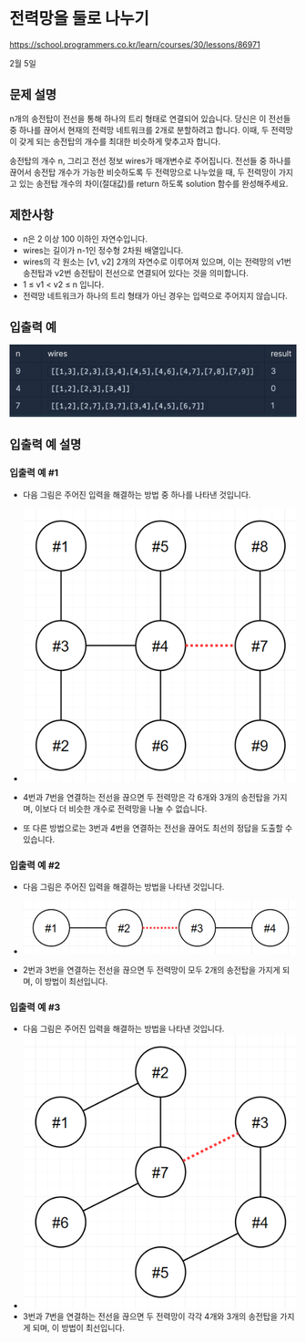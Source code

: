 # 전력망을 둘로 나누기

https://school.programmers.co.kr/learn/courses/30/lessons/86971

2월 5일

## 문제 설명
n개의 송전탑이 전선을 통해 하나의 트리 형태로 연결되어 있습니다. 당신은 이 전선들 중 하나를 끊어서 현재의 전력망 네트워크를 2개로 분할하려고 합니다. 이때, 두 전력망이 갖게 되는 송전탑의 개수를 최대한 비슷하게 맞추고자 합니다.

송전탑의 개수 n, 그리고 전선 정보 wires가 매개변수로 주어집니다. 전선들 중 하나를 끊어서 송전탑 개수가 가능한 비슷하도록 두 전력망으로 나누었을 때, 두 전력망이 가지고 있는 송전탑 개수의 차이(절대값)를 return 하도록 solution 함수를 완성해주세요.

## 제한사항
- n은 2 이상 100 이하인 자연수입니다.
- wires는 길이가 n-1인 정수형 2차원 배열입니다.
- wires의 각 원소는 [v1, v2] 2개의 자연수로 이루어져 있으며, 이는 전력망의 v1번 송전탑과 v2번 송전탑이 전선으로 연결되어 있다는 것을 의미합니다.
- 1 ≤ v1 < v2 ≤ n 입니다.
- 전력망 네트워크가 하나의 트리 형태가 아닌 경우는 입력으로 주어지지 않습니다.
## 입출력 예
![img_1.png](img_1.png)
## 입출력 예 설명
### 입출력 예 #1

- 다음 그림은 주어진 입력을 해결하는 방법 중 하나를 나타낸 것입니다.
- ![img_2.png](img_2.png)

- 4번과 7번을 연결하는 전선을 끊으면 두 전력망은 각 6개와 3개의 송전탑을 가지며, 이보다 더 비슷한 개수로 전력망을 나눌 수 없습니다.
- 또 다른 방법으로는 3번과 4번을 연결하는 전선을 끊어도 최선의 정답을 도출할 수 있습니다.
### 입출력 예 #2

- 다음 그림은 주어진 입력을 해결하는 방법을 나타낸 것입니다.
- ![img_3.png](img_3.png)

- 2번과 3번을 연결하는 전선을 끊으면 두 전력망이 모두 2개의 송전탑을 가지게 되며, 이 방법이 최선입니다.
### 입출력 예 #3

- 다음 그림은 주어진 입력을 해결하는 방법을 나타낸 것입니다.
- ![img_4.png](img_4.png)
- 3번과 7번을 연결하는 전선을 끊으면 두 전력망이 각각 4개와 3개의 송전탑을 가지게 되며, 이 방법이 최선입니다.